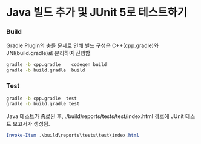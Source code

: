 # Java 빌드 추가 및 JUnit 5로 테스트하기

### Build

Gradle Plugin의 충돌 문제로 인해 빌드 구성은 C++(cpp.gradle)와 JNI(build.gradle)로 분리하여 진행함

```bash
gradle -b cpp.gradle    codegen build
gradle -b build.gradle  build
```

### Test

```bash
gradle -b cpp.gradle  test 
gradle -b build.gradle test
```

Java 테스트가 종료된 후, ./build/reports/tests/test/index.html 경로에 JUnit 테스트 보고서가 생성됨.

```ps1
Invoke-Item .\build\reports\tests\test\index.html
```
